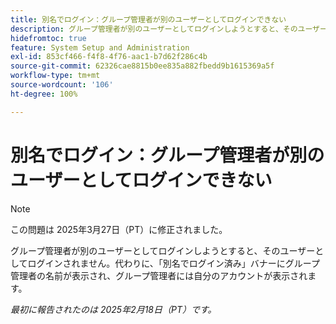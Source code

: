 ```yaml
---
title: 別名でログイン：グループ管理者が別のユーザーとしてログインできない
description: グループ管理者が別のユーザーとしてログインしようとすると、そのユーザーとしてログインされません。代わりに、別名でログイン済みバナーにグループ管理者の名前が表示され、グループ管理者には自分のアカウントが表示されます。
hidefromtoc: true
feature: System Setup and Administration
exl-id: 853cf466-f4f8-4f76-aac1-b7d62f286c4b
source-git-commit: 62326cae8815b0ee835a882fbedd9b1615369a5f
workflow-type: tm+mt
source-wordcount: '106'
ht-degree: 100%

---
```


# 別名でログイン：グループ管理者が別のユーザーとしてログインできない

>[!NOTE]
>
>この問題は 2025年3月27日（PT）に修正されました。

グループ管理者が別のユーザーとしてログインしようとすると、そのユーザーとしてログインされません。代わりに、「別名でログイン済み」バナーにグループ管理者の名前が表示され、グループ管理者には自分のアカウントが表示されます。

_最初に報告されたのは 2025年2月18日（PT）です。_
